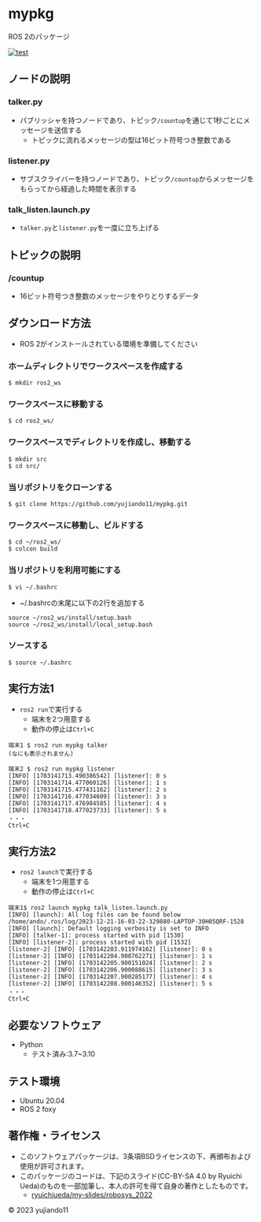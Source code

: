 # mypkg

ROS 2のパッケージ

[![test](https://github.com/yujiando11/mypkg/actions/workflows/test.yml/badge.svg)](https://github.com/yujiando11/mypkg/actions/workflows/test.yml)

## ノードの説明

### talker.py
* パブリッシャを持つノードであり、トピック`/countup`を通じて1秒ごとにメッセージを送信する
    * トピックに流れるメッセージの型は16ビット符号つき整数である

### listener.py
* サブスクライバーを持つノードであり、トピック`/countup`からメッセージをもらってから経過した時間を表示する
    
### talk_listen.launch.py
* `talker.py`と`listener.py`を一度に立ち上げる


## トピックの説明

### /countup
* 16ビット符号つき整数のメッセージをやりとりするデータ



## ダウンロード方法
* ROS 2がインストールされている環境を準備してください

### ホームディレクトリでワークスペースを作成する
```
$ mkdir ros2_ws
```

### ワークスペースに移動する
```
$ cd ros2_ws/
```

### ワークスペースでディレクトリを作成し、移動する
```
$ mkdir src
$ cd src/
```

### 当リポジトリをクローンする
```
$ git clone https://github.com/yujiando11/mypkg.git 
```

### ワークスペースに移動し、ビルドする
```
$ cd ~/ros2_ws/
$ colcon build
```

### 当リポジトリを利用可能にする
```
$ vi ~/.bashrc
```
* ~/.bashrcの末尾に以下の2行を追加する
```
source ~/ros2_ws/install/setup.bash
source ~/ros2_ws/install/local_setup.bash
```

### ソースする
```
$ source ~/.bashrc
```


## 実行方法1
* `ros2 run`で実行する
    * 端末を2つ用意する
    * 動作の停止は`Ctrl+C`

```
端末1 $ ros2 run mypkg talker
(なにも表示されません)

端末2 $ ros2 run mypkg listener
[INFO] [1703141713.490386542] [listener]: 0 s
[INFO] [1703141714.477060126] [listener]: 1 s
[INFO] [1703141715.477431162] [listener]: 2 s
[INFO] [1703141716.477034609] [listener]: 3 s
[INFO] [1703141717.476984585] [listener]: 4 s
[INFO] [1703141718.477023733] [listener]: 5 s
・・・ 
Ctrl+C
```

## 実行方法2
* `ros2 launch`で実行する
    * 端末を1つ用意する
    * 動作の停止は`Ctrl+C`
```
端末1$ ros2 launch mypkg talk_listen.launch.py
[INFO] [launch]: All log files can be found below /home/ando/.ros/log/2023-12-21-16-03-22-329880-LAPTOP-30H05QRF-1528
[INFO] [launch]: Default logging verbosity is set to INFO
[INFO] [talker-1]: process started with pid [1530]
[INFO] [listener-2]: process started with pid [1532]
[listener-2] [INFO] [1703142203.911974162] [listener]: 0 s
[listener-2] [INFO] [1703142204.900762271] [listener]: 1 s
[listener-2] [INFO] [1703142205.900151024] [listener]: 2 s
[listener-2] [INFO] [1703142206.900088615] [listener]: 3 s
[listener-2] [INFO] [1703142207.900285177] [listener]: 4 s
[listener-2] [INFO] [1703142208.900146352] [listener]: 5 s
・・・
Ctrl+C
```

## 必要なソフトウェア
* Python
    * テスト済み:3.7~3.10

## テスト環境
* Ubuntu 20.04
* ROS 2 foxy

## 著作権・ライセンス
* このソフトウェアパッケージは、3条項BSDライセンスの下、再頒布および使用が許可されます。
* このパッケージのコードは、下記のスライド(CC-BY-SA 4.0 by Ryuichi Ueda)のものを一部加筆し、本人の許可を得て自身の著作としたものです。
    * [ryuichiueda/my-slides/robosys_2022](https://github.com/ryuichiueda/my_slides/tree/master/robosys_2022)

© 2023 yujiando11

















